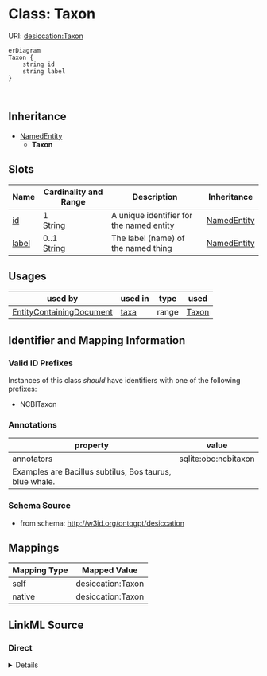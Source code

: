 

# Class: Taxon



URI: [desiccation:Taxon](http://w3id.org/ontogpt/desiccationTaxon)



```mermaid
erDiagram
Taxon {
    string id  
    string label  
}



```




## Inheritance
* [NamedEntity](NamedEntity.md)
    * **Taxon**



## Slots

| Name | Cardinality and Range | Description | Inheritance |
| ---  | --- | --- | --- |
| [id](id.md) | 1 <br/> [String](String.md) | A unique identifier for the named entity | [NamedEntity](NamedEntity.md) |
| [label](label.md) | 0..1 <br/> [String](String.md) | The label (name) of the named thing | [NamedEntity](NamedEntity.md) |





## Usages

| used by | used in | type | used |
| ---  | --- | --- | --- |
| [EntityContainingDocument](EntityContainingDocument.md) | [taxa](taxa.md) | range | [Taxon](Taxon.md) |






## Identifier and Mapping Information


### Valid ID Prefixes

Instances of this class *should* have identifiers with one of the following prefixes:

* NCBITaxon






### Annotations

| property | value |
| --- | --- |
| annotators | sqlite:obo:ncbitaxon || prompt | the name of a taxonomic name or species.
 Examples are Bacillus subtilus, Bos taurus, blue whale. |



### Schema Source


* from schema: http://w3id.org/ontogpt/desiccation





## Mappings

| Mapping Type | Mapped Value |
| ---  | ---  |
| self | desiccation:Taxon |
| native | desiccation:Taxon |





## LinkML Source

<!-- TODO: investigate https://stackoverflow.com/questions/37606292/how-to-create-tabbed-code-blocks-in-mkdocs-or-sphinx -->

### Direct

<details>
```yaml
name: Taxon
id_prefixes:
- NCBITaxon
annotations:
  annotators:
    tag: annotators
    value: sqlite:obo:ncbitaxon
  prompt:
    tag: prompt
    value: "the name of a taxonomic name or species.\n Examples are Bacillus subtilus,\
      \ Bos taurus, blue whale."
from_schema: http://w3id.org/ontogpt/desiccation
is_a: NamedEntity

```
</details>

### Induced

<details>
```yaml
name: Taxon
id_prefixes:
- NCBITaxon
annotations:
  annotators:
    tag: annotators
    value: sqlite:obo:ncbitaxon
  prompt:
    tag: prompt
    value: "the name of a taxonomic name or species.\n Examples are Bacillus subtilus,\
      \ Bos taurus, blue whale."
from_schema: http://w3id.org/ontogpt/desiccation
is_a: NamedEntity
attributes:
  id:
    name: id
    annotations:
      prompt.skip:
        tag: prompt.skip
        value: 'true'
    description: A unique identifier for the named entity
    comments:
    - this is populated during the grounding and normalization step
    from_schema: http://w3id.org/ontogpt/desiccation
    rank: 1000
    identifier: true
    alias: id
    owner: Taxon
    domain_of:
    - NamedEntity
    - Publication
    range: string
    required: true
  label:
    name: label
    annotations:
      owl:
        tag: owl
        value: AnnotationProperty, AnnotationAssertion
    description: The label (name) of the named thing
    from_schema: http://w3id.org/ontogpt/desiccation
    aliases:
    - name
    rank: 1000
    slot_uri: rdfs:label
    alias: label
    owner: Taxon
    domain_of:
    - NamedEntity
    range: string

```
</details>